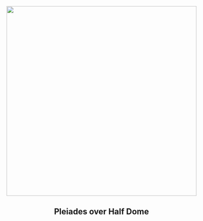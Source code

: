 
<p align="center"><img src="https://apod.nasa.gov/apod/image/2501/HalfPleiades_Venkatraman_960.jpg" width="500" height="500"></p>
<h2 align="center"> Pleiades over Half Dome </h2>
